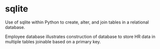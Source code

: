 # sqlite
Use of sqlite within Python to create, alter, and join tables in a relational database. 

Employee database illustrates construction of database to store HR data in multiple tables joinable based on a primary key. 
